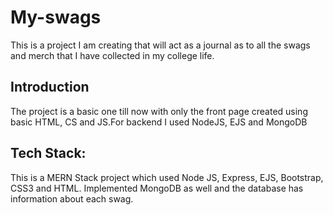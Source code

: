 # My-swags
This is a project I am creating that will act as a journal as to all the swags and merch that I have collected in my college life.

## Introduction
The project is a basic one till now with only the front page created using basic HTML, CS and JS.For backend I used NodeJS, EJS and MongoDB

## Tech Stack:
This is a MERN Stack project which used Node JS, Express, EJS, Bootstrap, CSS3 and HTML. Implemented MongoDB as well and the database has information about each swag.
